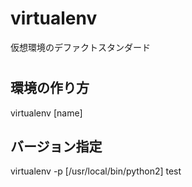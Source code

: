 # virtualenv
仮想環境のデファクトスタンダード
# 
## 環境の作り方
virtualenv [name]
## バージョン指定
virtualenv -p [/usr/local/bin/python2] test
